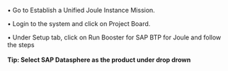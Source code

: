 •	Go to Establish a Unified Joule Instance Mission.

•	Login to the system and click on Project Board.

•	Under Setup tab, click on Run Booster for SAP BTP for Joule and follow the steps
<br/><br/>
<b>Tip: Select SAP Datasphere as the product under drop drown</b>

